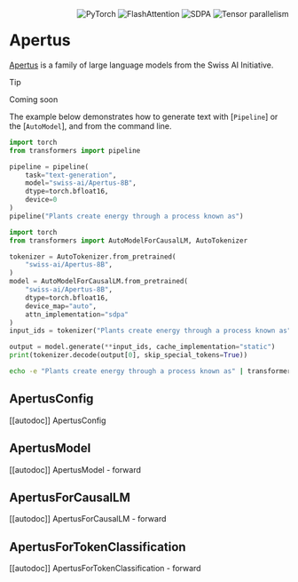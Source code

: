 <!--Copyright 2025 The HuggingFace Team and the Swiss AI Initiative. All rights reserved.

Licensed under the Apache License, Version 2.0 (the "License"); you may not use this file except in compliance with
the License. You may obtain a copy of the License at

http://www.apache.org/licenses/LICENSE-2.0

Unless required by applicable law or agreed to in writing, software distributed under the License is distributed on
an "AS IS" BASIS, WITHOUT WARRANTIES OR CONDITIONS OF ANY KIND, either express or implied. See the License for the
specific language governing permissions and limitations under the License.

⚠️ Note that this file is in Markdown but contain specific syntax for our doc-builder (similar to MDX) that may not be
rendered properly in your Markdown viewer.

-->

<div style="float: right;">
    <div class="flex flex-wrap space-x-1">
        <img alt="PyTorch" src="https://img.shields.io/badge/PyTorch-DE3412?style=flat&logo=pytorch&logoColor=white">
        <img alt="FlashAttention" src="https://img.shields.io/badge/%E2%9A%A1%EF%B8%8E%20FlashAttention-eae0c8?style=flat">
        <img alt="SDPA" src="https://img.shields.io/badge/SDPA-DE3412?style=flat&logo=pytorch&logoColor=white">
        <img alt="Tensor parallelism" src="https://img.shields.io/badge/Tensor%20parallelism-06b6d4?style=flat&logoColor=white">
    </div>
</div>

# Apertus

[Apertus](https://www.swiss-ai.org) is a family of large language models from the Swiss AI Initiative.

> [!TIP]
> Coming soon

The example below demonstrates how to generate text with [`Pipeline`] or the [`AutoModel`], and from the command line.

<hfoptions id="usage">
<hfoption id="Pipeline">

```py
import torch
from transformers import pipeline

pipeline = pipeline(
    task="text-generation",
    model="swiss-ai/Apertus-8B",
    dtype=torch.bfloat16,
    device=0
)
pipeline("Plants create energy through a process known as")
```

</hfoption>
<hfoption id="AutoModel">

```py
import torch
from transformers import AutoModelForCausalLM, AutoTokenizer

tokenizer = AutoTokenizer.from_pretrained(
    "swiss-ai/Apertus-8B",
)
model = AutoModelForCausalLM.from_pretrained(
    "swiss-ai/Apertus-8B",
    dtype=torch.bfloat16,
    device_map="auto",
    attn_implementation="sdpa"
)
input_ids = tokenizer("Plants create energy through a process known as", return_tensors="pt").to("cuda")

output = model.generate(**input_ids, cache_implementation="static")
print(tokenizer.decode(output[0], skip_special_tokens=True))
```

</hfoption>
<hfoption id="transformers CLI">

```bash
echo -e "Plants create energy through a process known as" | transformers run --task text-generation --model swiss-ai/Apertus-8B --device 0
```

</hfoption>
</hfoptions>

## ApertusConfig

[[autodoc]] ApertusConfig

## ApertusModel

[[autodoc]] ApertusModel
    - forward

## ApertusForCausalLM

[[autodoc]] ApertusForCausalLM
    - forward

## ApertusForTokenClassification

[[autodoc]] ApertusForTokenClassification
    - forward
